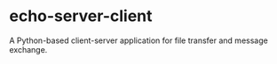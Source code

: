 # echo-server-client
A Python-based client-server application for file transfer and message exchange.
